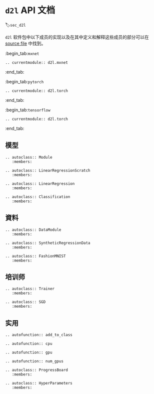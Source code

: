# `d2l` API 文档
:label:`sec_d2l`

`d2l` 软件包中以下成员的实现以及在其中定义和解释这些成员的部分可以在 [source file](https://github.com/d2l-ai/d2l-en/tree/master/d2l) 中找到。

:begin_tab:`mxnet`
```eval_rst
.. currentmodule:: d2l.mxnet
```
:end_tab:

:begin_tab:`pytorch`
```eval_rst
.. currentmodule:: d2l.torch
```
:end_tab:

:begin_tab:`tensorflow`
```eval_rst
.. currentmodule:: d2l.torch
```
:end_tab:

## 模型

```eval_rst 
.. autoclass:: Module
   :members: 

.. autoclass:: LinearRegressionScratch
   :members:

.. autoclass:: LinearRegression
   :members:    

.. autoclass:: Classification
   :members:
```

## 資料

```eval_rst 
.. autoclass:: DataModule
   :members: 

.. autoclass:: SyntheticRegressionData
   :members: 

.. autoclass:: FashionMNIST
   :members:
```

## 培训师

```eval_rst 
.. autoclass:: Trainer
   :members: 

.. autoclass:: SGD
   :members:
```

## 实用

```eval_rst 
.. autofunction:: add_to_class

.. autofunction:: cpu

.. autofunction:: gpu

.. autofunction:: num_gpus

.. autoclass:: ProgressBoard
   :members: 

.. autoclass:: HyperParameters
   :members:
```
